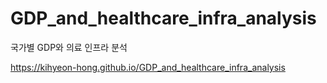 # GDP_and_healthcare_infra_analysis
국가별 GDP와 의료 인프라 분석

https://kihyeon-hong.github.io/GDP_and_healthcare_infra_analysis
